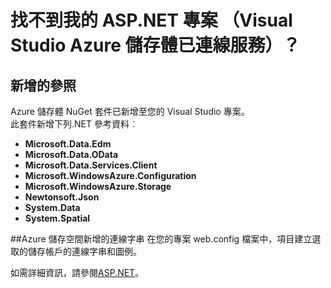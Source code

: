 <properties
    pageTitle="ASP.NET 專案有何改變？ |Microsoft Azure |Visual Studio 連線服務"
    description="說明新增 ASP.NET 專案使用 Visual Studio Azure 儲存體連接服務之後，會發生什麼情況"
    services="storage"
    documentationCenter=""
    authors="TomArcher"
    manager="douge"
    editor=""/>

<tags
    ms.service="storage"
    ms.workload="web"
    ms.tgt_pltfrm="vs-what-happened"
    ms.devlang="na"
    ms.topic="article"
    ms.date="08/15/2016"
    ms.author="tarcher"/>

# <a name="what-happened-to-my-aspnet-project-visual-studio-azure-storage-connected-service"></a>找不到我的 ASP.NET 專案 （Visual Studio Azure 儲存體已連線服務）？

## <a name="references-added"></a>新增的參照

Azure 儲存體 NuGet 套件已新增至您的 Visual Studio 專案。  
此套件新增下列.NET 參考資料︰

- **Microsoft.Data.Edm**
- **Microsoft.Data.OData**
- **Microsoft.Data.Services.Client**
- **Microsoft.WindowsAzure.Configuration**
- **Microsoft.WindowsAzure.Storage**
- **Newtonsoft.Json**
- **System.Data**
- **System.Spatial**

##<a name="connection-string-for-azure-storage-added"></a>Azure 儲存空間新增的連線字串
在您的專案 web.config 檔案中，項目建立選取的儲存帳戶的連線字串和圖例。

如需詳細資訊，請參閱[ASP.NET](http://www.asp.net)。
